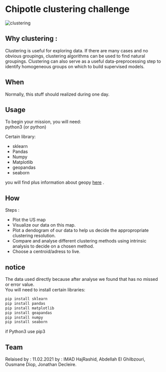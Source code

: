 # Chipotle clustering challenge
![clustering](https://files.realpython.com/media/K-Means-Clustering-in-Python_Watermarked.14dc56523461.jpg)

## Why clustering :
Clustering is useful for exploring data. If there are many cases and no obvious groupings, clustering algorithms can be used to find natural groupings. Clustering can also serve as a useful data-preprocessing step to identify homogeneous groups on which to build supervised models.

## When
Normally, this stuff should realized during one day.


## Usage
To begin your mission, you will need:\
python3 (or python)


Certain library:
- sklearn
- Pandas
- Numpy
- Matplotlib
- geopandas
- seaborn

you will find plus information about geopy [here](https://pypi.org/project/geopy/) .

## How
Steps :
- Plot the US map
 - Visualize our data on this map.
 - Plot a dendogram of our data to help us decide the appropropriate clustering resolution.
 - Compare and analyse different clustering methods using intrinsic analysis to decide on a chosen method.
 - Choose a centroid/adress to live.

 ## notice
 The data used directly because after analyse we found that has no missed or error value.\
You will need to install certain libraries:

```bash
pip install sklearn
pip install pandas
pip install matplotlib
pip install geapandas
pip install numpy
pip install seaborn

```
if Python3 use pip3



## Team
Relaised by : 11.02.2021 by : IMAD HajRashid, Abdellah El Ghilbzouri, Ousmane Diop, Jonathan Decleire.

